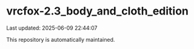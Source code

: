 # vrcfox-2.3_body_and_cloth_edition

Last updated: 2025-06-09 22:44:07

This repository is automatically maintained.
